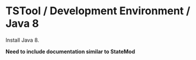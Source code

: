 # TSTool / Development Environment / Java 8 ##

Install Java 8.

**Need to include documentation similar to StateMod**
